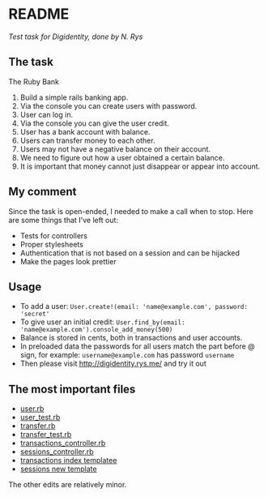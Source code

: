 # README
*Test task for Digidentity, done by N. Rys*

## The task
The Ruby Bank
1. Build a simple rails banking app.
2. Via the console you can create users with password.
3. User can log in.
4. Via the console you can give the user credit.
5. User has a bank account with balance.
6. Users can transfer money to each other.
7. Users may not have a negative balance on their account.
8. We need to figure out how a user obtained a certain balance.
9. It is important that money cannot just disappear or appear into account.

## My comment
Since the task is open-ended, I needed to make a call when to stop. Here are some things that I've left out:
* Tests for controllers
* Proper stylesheets
* Authentication that is not based on a session and can be hijacked
* Make the pages look prettier

## Usage
* To add a user: `User.create!(email: 'name@example.com', password: 'secret'`
* To give user an initial credit: `User.find_by(email: 'name@example.com').console_add_money(500)`
* Balance is stored in cents, both in transactions and user accounts.
* In preloaded data the passwords for all users match the part before @ sign, for example: `username@example.com` has password `username`
* Then please visit http://digidentity.rys.me/ and try it out

## The most important files
* [user.rb](app/models/user.rb)
* [user_test.rb](test/models/user_test.rb)
* [transfer.rb](app/models/transfer.rb)
* [transfer_test.rb](test/models/transfer_test.rb)
* [transactions_controller.rb](app/controllers/transactions_controller.rb)
* [sessions_controller.rb](app/controllers/sessions_controller.rb)
* [transactions index templatee](app/views/transactions/index.html.erb)
* [sessions new template](app/views/sessions/new.html.erb)

The other edits are relatively minor.
